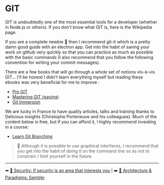 # GIT

GIT is undoubtedly one of the most essential tools for a developer (whether in Node.js or others). If you don't know what GIT is, here is the Wikipedia page.

If you are a complete newbie 🐤 then I recommend git-it which is a pretty damn good guide with an electron app. Get into the habit of saving your work on github very quickly so that you can practice as much as possible with the basic commands (I also recommend that you follow the following convention for writing your commit messages).

There are a few books that will go through a whole set of notions vis-à-vis GIT... I'll be honest I didn't learn everything myself but reading these ebooks was very beneficial for me to improve :

- [Pro GIT](https://git-scm.com/book/en/v2)
- [Mastering GIT (paying)](https://www.raywenderlich.com/4289-mastering-git)
- [Git Immersion](https://gitimmersion.com/)

We are lucky in France to have quality articles, talks and training thanks to Delicious insights (Christophe Porteneuve and his colleagues). Much of the content below is free, but if you can afford it, I highly recommend investing in a course:

- [Learn Git Branching](https://learngitbranching.js.org/)

> 👀 Although it is possible to use graphical interfaces, I recommend that you get into the habit of doing it on the command line so as not to constrain / limit yourself in the future.

---

⬅️ [🔐 Security: If security is an area that interests you](../8-security/8-interested.md) |
➡️ [🌇 Architecture & Paradigms: SemVer](../10-architecture/1-semver.md)